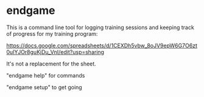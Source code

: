 # endgame
This is a command line tool for logging training sessions and keeping track of progress for my training program:

https://docs.google.com/spreadsheets/d/1CEXDh5vbw_8oJV9epW6G7O6zt0uIYJOr8guKjDu_VnI/edit?usp=sharing

It's not a replacement for the sheet.

"endgame help" for commands

"endgame setup" to get going

